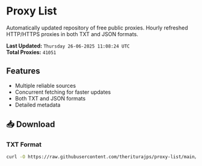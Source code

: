 # Proxy List

Automatically updated repository of free public proxies. Hourly refreshed HTTP/HTTPS proxies in both TXT and JSON formats.

**Last Updated:** `Thursday 26-06-2025 11:08:24 UTC`  
**Total Proxies:** `41051`

## Features
- Multiple reliable sources
- Concurrent fetching for faster updates
- Both TXT and JSON formats
- Detailed metadata

## 📥 Download

### TXT Format
```bash
curl -O https://raw.githubusercontent.com/theriturajps/proxy-list/main/proxies.txt